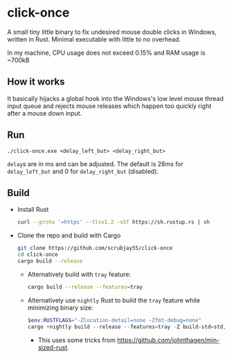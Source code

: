 # click-once

A small tiny little binary to fix undesired mouse double clicks in Windows, written in Rust. Minimal executable with little to no overhead.

In my machine, CPU usage does not exceed 0.15% and RAM usage is ~700kB

## How it works

It basically hijacks a global hook into the Windows's low level mouse thread input queue and rejects mouse releases which happen too quickly right after a mouse down input.

## Run

```
./click-once.exe <delay_left_but> <delay_right_but> 
```

`delay`s are in ms and can be adjusted. The default is 28ms for `delay_left_but` and 0 for `delay_right_but` (disabled).

## Build

- Install Rust

  ```bash
  curl --proto '=https' --tlsv1.2 -sSf https://sh.rustup.rs | sh
  ```

- Clone the repo and build with Cargo

  ```bash
  git clone https://github.com/scrubjay55/click-once
  cd click-once
  cargo build --release
  ```

  - Alternatively build with `tray` feature:

    ```bash
    cargo build --release --features=tray
    ```

  - Alternatively use `nightly` Rust to build the `tray` feature while minimizing binary size:

    ```powershell
    $env:RUSTFLAGS="-Zlocation-detail=none -Zfmt-debug=none"
    cargo +nightly build --release --features=tray -Z build-std=std,panic_abort -Z build-std-features=panic_immediate_abort,optimize_for_size
    ```

    - This uses some tricks from <https://github.com/johnthagen/min-sized-rust>.
